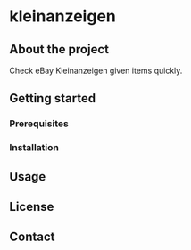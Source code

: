 # kleinanzeigen

## About the project
Check eBay Kleinanzeigen given items quickly.

## Getting started
### Prerequisites
### Installation

## Usage

## License

## Contact
